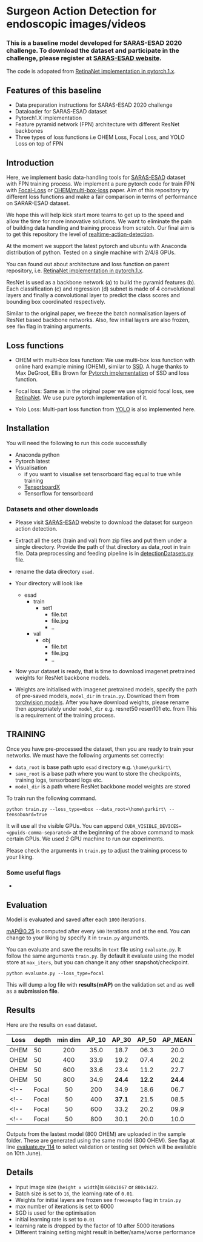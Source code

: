 # Surgeon Action Detection for endoscopic images/videos
### This is a baseline model developed for SARAS-ESAD 2020 challenge. To download the dataset and participate in the challenge, please register at [SARAS-ESAD website](https://saras-esad.grand-challenge.org).

The code is adopated from [RetinaNet implementation in pytorch.1.x](https://github.com/gurkirt/RetinaNet.pytorch.1.x).

## Features of this baseline

- Data preparation instructions for SARAS-ESAD 2020 challenge
- Dataloader for SARAS-ESAD dataset
- Pytorch1.X implementation
- Feature pyramid network (FPN) architecture with different ResNet backbones
- Three types of loss functions i.e OHEM Loss, Focal Loss, and YOLO Loss on top of FPN

## Introduction

Here, we implement basic data-handling tools for [SARAS-ESAD](https://saras-esad.grand-challenge.org/Dataset/) dataset with FPN training process. We implement a pure pytorch code for train FPN with [Focal-Loss](https://arxiv.org/pdf/1708.02002.pdf) or [OHEM/multi-box-loss](https://arxiv.org/pdf/1512.02325.pdf) paper. Aim of this repository try different loss functions and make a fair comparison in terms of performance on SARAR-ESAD dataset.

We hope this will help kick start more teams to get up to the speed and allow the time for more innovative solutions. We want to eliminate the pain of building data handling and training process from scratch. Our final aim is to get this repository the level of [realtime-action-detection](https://github.com/gurkirt/realtime-action-detection).

At the moment we support the latest pytorch and ubuntu with Anaconda distribution of python. Tested on a single machine with 2/4/8 GPUs.

You can found out about architecture and loss function on parent repository, i.e. [RetinaNet implementation in pytorch.1.x](https://github.com/gurkirt/RetinaNet.pytorch.1.x).

ResNet is used as a backbone network (a) to build the pyramid features (b). 
Each classification (c) and regression (d) subnet is made of 4 convolutional layers and finally a convolutional layer to predict the class scores and bounding box coordinated respectively.

Similar to the original paper, we freeze the batch normalisation layers of ResNet based backbone networks. Also, few initial layers are also frozen, see `fbn` flag in training arguments. 

## Loss functions 
- OHEM with multi-box loss function: We use multi-box loss function with online hard example mining (OHEM), similar to [SSD](https://arxiv.org/pdf/1512.02325.pdf). A huge thanks to Max DeGroot, Ellis Brown for [Pytorch implementation](https://github.com/amdegroot/ssd.pytorch) of SSD and loss function.

- Focal loss: Same as in the original paper we use sigmoid focal loss, see [RetinaNet](https://arxiv.org/pdf/1708.02002.pdf). We use pure pytorch implementation of it.

- Yolo Loss: Multi-part loss function from [YOLO](https://pjreddie.com/darknet/yolo/) is also implemented here.

## Installation
You will need the following to run this code successfully
- Anaconda python
- Pytorch latest
- Visualisation 
  - if you want to visualise set tensorboard flag equal to true while training
  - [TensorboardX](https://github.com/lanpa/tensorboardX)
  - Tensorflow for tensorboard


### Datasets and other downloads
- Please visit [SARAS-ESAD](https://saras-esad.grand-challenge.org) website to download the dataset for surgeon action detection. 
- Extract all the sets (train and val) from zip files and put them under a single directory. Provide the path of that directory as data_root in train file. Data preprocessing and feeding pipeline is in [detectionDatasets.py](https://github.com/Viveksbawa/SARAS-ESAD-baseline/blob/master/data/detectionDatasets.py) file.
- rename the data directory `esad`. 
- Your directory will look like
  - esad
    - train
      - set1
        - file.txt
        - file.jpg
        - ..
    - val
      - obj
        - file.txt
        - file.jpg
        - ..

- Now your dataset is ready, that is time to download imagenet pretrained weights for ResNet backbone models. 
- Weights are initialised with imagenet pretrained models, specify the path of pre-saved models, `model_dir` in `train.py`. Download them from [torchvision models](https://github.com/pytorch/vision/blob/master/torchvision/models/resnet.py). After you have download weights, please rename then appropriately under `model_dir` e.g. resnet50 resen101 etc. from This is a requirement of the training process. 

## TRAINING

Once you have pre-processed the dataset, then you are ready to train your networks.
We must have the following arguments set correctly:
- `data_root` is base path upto `esad` directory e.g. `\home\gurkirt\`
- `save_root` is a base path where you want to store the checkpoints, training logs, tensorboard logs etc.
- `model_dir` is a path where ResNet backbone model weights are stored

To train run the following command. 

```
python train.py --loss_type=mbox --data_root=\home\gurkirt\ --tensoboard=true
```

It will use all the visible GPUs. 
You can append `CUDA_VISIBLE_DEVICES=<gpuids-comma-separated>` at the beginning of the above command to mask certain GPUs. We used 2 GPU machine to run our experiments.

Please check the arguments in `train.py` to adjust the training process to your liking.

### Some useful flags
- 

## Evaluation
Model is evaluated and saved after each `1000` iterations. 

mAP@0.25 is computed after every `500` iterations and at the end. You can change to your liking by specify it in `train.py` arguments.

You can evaluate and save the results in `text` file using `evaluate.py`. It follow the same arguments `train.py`.
By default it evaluate using the model store at `max_iters`, but you can change it any other snapshot/checkpoint.

```
python evaluate.py --loss_type=focal
```

This will dump a log file with **results(mAP)** on the validation set and as well as a **submission file**.

## Results
Here are the results on `esad` dataset.

Loss   |depth | min dim  | AP_10    | AP_30   |  AP_50   | AP_MEAN  |   
|----- |----- |:-------: |:--------:| :-----: | :-------:| :------: |
| OHEM | 50   |  200     | 35.0 | 18.7| 06.3     | 20.0     |
| OHEM | 50   |  400     |  33.9 | 19.2 | 07.4     | 20.2     |
| OHEM | 50   |  600     | 33.6 | 23.4| 11.2     | 22.7     |
| OHEM | 50   |  800     |  34.9    | **24.4**    | **12.2**   |    **24.4**  |
<!-- | Focal| 50   |  200     | 34.9     | 18.6   | 06.7 | 20.1 |   -->
<!-- | Focal| 50   |  400     | **37.1**     | 21.5    | 08.5 | 22.4 |   -->
<!-- | Focal| 50   |  600     | 33.2     | 20.2    | 09.9 | 21.1 |   -->
<!-- | Focal| 50   |  800     |  30.1   | 20.0    | 10.0   | 20.0 | -->

Outputs from the lastest model (800 OHEM) are uploaded in the sample folder. These are generated using the same model (800 OHEM). See flag at line [evaluate.py 114](https://github.com/Viveksbawa/SARAS-ESAD-Baseline/blob/master/evaluate.py#L114) to select validation or testing set (which will be available on 10th June).

## Details
- Input image size (`height x width`)is `600x1067` or `800x1422`.
- Batch size is set to `16`, the learning rate of `0.01`.
- Weights for initial layers are frozen see `freezeupto` flag in `train.py`
- max number of iterations is set to 6000
- SGD is used for the optimisation
- initial learning rate is set to `0.01`
- learning rate is dropped by the factor of 10 after 5000 iterations
- Different training setting might result in better/same/worse performance
